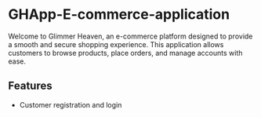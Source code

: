 # GHApp-E-commerce-application
Welcome to Glimmer Heaven, an e-commerce platform designed to provide a smooth and secure shopping experience. This application allows customers to browse products, place orders, and manage accounts with ease.
## Features
* Customer registration and login
